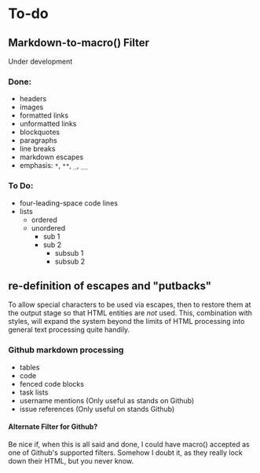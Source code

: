 # To-do

## Markdown-to-macro() Filter

Under development

### Done:

* headers
* images
* formatted links
* unformatted links
* blockquotes
* paragraphs
* line breaks
* markdown escapes
* emphasis: `*`, `**`, `_`, `__`

### To Do:

* four-leading-space code lines
* lists
  * ordered
  * unordered
    * sub 1
    * sub 2
      * subsub 1
      * subsub 2

## re-definition of escapes and "putbacks"

To allow special characters to be used via escapes, then to restore them
at the output stage so that HTML entities are *not* used. This, combination with styles, will expand
the system beyond the limits of HTML processing into general text processing
quite handily.

### Github markdown processing

* tables
* code
* fenced code blocks
* task lists
* username mentions \(Only useful as stands on Github\)
* issue references \(Only useful on stands Github\)

#### Alternate Filter for Github?

Be nice if, when this is all said and done, I could have macro\(\) accepted
as one of Github's supported filters. Somehow I doubt it, as they really
lock down their HTML, but you never know.
